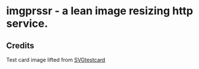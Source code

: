 # imgprssr - a lean image resizing http service.

## Credits

Test card image lifted from [SVGtestcard](https://github.com/edent/SVGtestcard)
